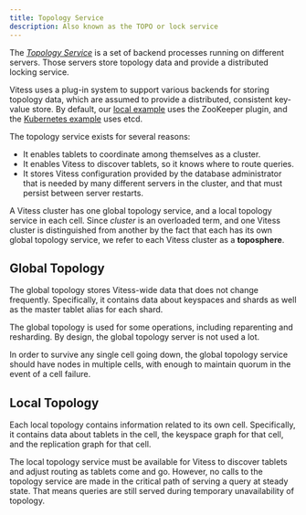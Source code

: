 ```yaml
---
title: Topology Service
description: Also known as the TOPO or lock service
---
```


The [*Topology Service*](../../user-guides/topology-service) is a set of backend processes running on different servers. Those servers store topology data and provide a distributed locking service.

Vitess uses a plug-in system to support various backends for storing topology data, which are assumed to provide a distributed, consistent key-value store. By default, our [local example](../../tutorials/local) uses the ZooKeeper plugin, and the [Kubernetes example](../../tutorials/kubernetes) uses etcd.

The topology service exists for several reasons:

* It enables tablets to coordinate among themselves as a cluster.
* It enables Vitess to discover tablets, so it knows where to route queries.
* It stores Vitess configuration provided by the database administrator that is needed by many different servers in the cluster, and that must persist between server restarts.

A Vitess cluster has one global topology service, and a local topology service in each cell. Since *cluster* is an overloaded term, and one Vitess cluster is distinguished from another by the fact that each has its own global topology service, we refer to each Vitess cluster as a **toposphere**.

## Global Topology

The global topology stores Vitess-wide data that does not change frequently. Specifically, it contains data about keyspaces and shards as well as the master tablet alias for each shard.

The global topology is used for some operations, including reparenting and resharding. By design, the global topology server is not used a lot.

In order to survive any single cell going down, the global topology service should have nodes in multiple cells, with enough to maintain quorum in the event of a cell failure.

## Local Topology

Each local topology contains information related to its own cell. Specifically, it contains data about tablets in the cell, the keyspace graph for that cell, and the replication graph for that cell.

The local topology service must be available for Vitess to discover tablets and adjust routing as tablets come and go. However, no calls to the topology service are made in the critical path of serving a query at steady state. That means queries are still served during temporary unavailability of topology.
